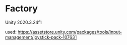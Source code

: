 # Factory

Unity 2020.3.24f1

used: https://assetstore.unity.com/packages/tools/input-management/joystick-pack-107631
